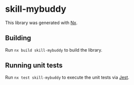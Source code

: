 # skill-mybuddy

This library was generated with [Nx](https://nx.dev).

## Building

Run `nx build skill-mybuddy` to build the library.

## Running unit tests

Run `nx test skill-mybuddy` to execute the unit tests via [Jest](https://jestjs.io).
